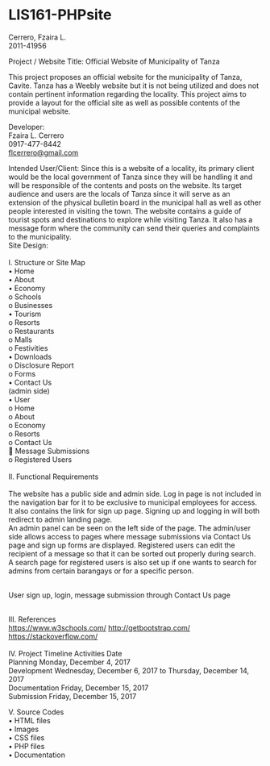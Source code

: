 # LIS161-PHPsite

Cerrero, Fzaira L.<br>
2011-41956

Project / Website Title:
Official Website of Municipality of Tanza

This project proposes an official website for the municipality of Tanza, Cavite. Tanza has a Weebly website but it is not being utilized and does not contain pertinent information regarding the locality. This project aims to provide a layout for the official site as well as possible contents of the municipal website.

Developer:<br>
Fzaira L. Cerrero<br>
0917-477-8442<br>
flcerrero@gmail.com<br>

Intended User/Client:
Since this is a website of a locality, its primary client would be the local government of Tanza since they will be handling it and will be responsible of the contents and posts on the website. Its target audience and users are the locals of Tanza since it will serve as an extension of the physical bulletin board in the municipal hall as well as other people interested in visiting the town. The website contains a guide of tourist spots and destinations to explore while visiting Tanza. It also has a message form where the community can send their queries and complaints to the municipality.<br>
Site Design:<br><br>
I.	Structure or Site Map<br>
•	Home<br>
•	About<br>
•	Economy<br>
  o	Schools<br>
  o	Businesses<br>
•	Tourism<br>
  o	Resorts<br>
  o	Restaurants<br>
  o	Malls<br>
  o	Festivities<br>
•	Downloads<br>
  o	Disclosure Report<br>
  o	Forms<br>
•	Contact Us<br>
(admin side)<br>
•	User<br>
o	Home<br>
o	About<br>
o	Economy<br>
o	Resorts<br>
o	Contact Us<br>
  	Message Submissions<br>
o	Registered Users<br><br>
II.	Functional Requirements<br><br>
The website has a public side and admin side. Log in page is not included in the navigation bar for it to be exclusive to municipal employees for access. It also contains the link for sign up page. Signing up and logging in will both redirect to admin landing page.
<br>
An admin panel can be seen on the left side of the page. The admin/user side allows access to pages where message submissions via Contact Us page and sign up forms are displayed. Registered users can edit the recipient of a message so that it can be sorted out properly during search. A search page for registered users is also set up if one wants to search for admins from certain barangays or for a specific person.<br><br>

User sign up, login, message submission through Contact Us page<br><br>

III.	References<br>
https://www.w3schools.com/
http://getbootstrap.com/
https://stackoverflow.com/<br><br>
IV.	Project Timeline
Activities	Date<br>
Planning	Monday, December 4, 2017<br>
Development	Wednesday, December 6, 2017 to Thursday, December 14, 2017<br>
Documentation	Friday, December 15, 2017<br>
Submission	Friday, December 15, 2017<br>

V.	Source Codes<br>
•	HTML files<br>
•	Images<br>
•	CSS files<br>
•	PHP files<br>
•	Documentation<br>
